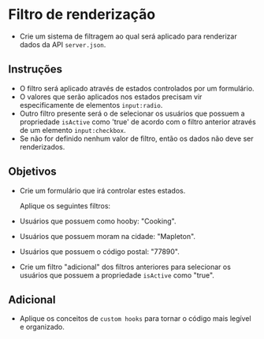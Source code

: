 # Filtro de renderização

- Crie um sistema de filtragem ao qual será aplicado para renderizar dados da API `server.json`.

## Instruções

- O filtro será aplicado através de estados controlados por um formulário.
- O valores que serão aplicados nos estados precisam vir especificamente de elementos `input:radio`.
- Outro filtro presente será o de selecionar os usuários que possuem a propriedade `isActive` como 'true' de acordo com o filtro anterior através de um elemento `input:checkbox`.
- Se não for definido nenhum valor de filtro, então os dados não deve ser renderizados.

## Objetivos

- Crie um formulário que irá controlar estes estados.

  Aplique os seguintes filtros:

- Usuários que possuem como hooby: "Cooking".
- Usuários que possuem moram na cidade: "Mapleton".
- Usuários que possuem o código postal: "77890".
- Crie um filtro "adicional" dos filtros anteriores para selecionar os usuários que possuem a propriedade `isActive` como "true".

## Adicional

- Aplique os conceitos de `custom hooks` para tornar o código mais legível e organizado.
